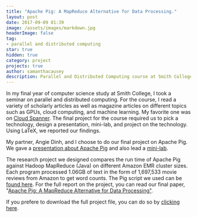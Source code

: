 ```yaml
---
title: "Apache Pig: A MapReduce Alternative for Data Processing."
layout: post
date: 2017-09-09 01:39
image: /assets/images/markdown.jpg
headerImage: false
tag:
- parallel and distributed computing
star: true
hidden: true
category: project
projects: true
author: samanthacausey
description: Parallel and Distributed Computing course at Smith College. Final project, completed with partner Angie Dinh, May 12, 2017.
---
```


In my final year of computer science study at Smith College, I took a seminar on parallel and distributed computing. For the course, I read a variety of scholarly articles as well as magazine articles on different topics such as GPUs, cloud computing, and machine learning. My favorite one was on [Cloud Spanner](https://www.wired.com/2017/02/spanner-google-database-harnessed-time-now-open-everyone/). The final project for the course required us to pick a technology, design a presentation, mini-lab, and project on the technology. Using LaTeX, we reported our findings. 

My partner, Angie Dinh, and I choose to do our final project on Apache Pig. We gave a [presentation about Apache Pig](https://drive.google.com/open?id=0B25Fte_9U6m0bzhtTjdlcmQ0eGc) and also lead a [mini-lab](https://drive.google.com/open?id=0B25Fte_9U6m0cGFmWDhLclpWdm8). 

The research project we designed compares the run time of Apache Pig against Hadoop MapReduce (Java) on different Amazon EMR cluster sizes. Each program processed 1.06GB of text in the form of 1,697,533 movie reviews from Amazon to get word counts. The Pig script we used can be [found here](https://drive.google.com/open?id=0B25Fte_9U6m0LXZCRjYxdzN4a3M). For the full report on the project, you can read our final paper, "[Apache Pig: A MapReduce Alternative for Data Processing"](https://drive.google.com/open?id=0B25Fte_9U6m0MldmZHVpUjFlQTA). 

If you prefere to download the full project file, you can do so by [clicking here](https://drive.google.com/open?id=0B25Fte_9U6m0N1B1MEtic2laVW8).